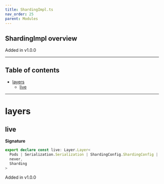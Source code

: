 ```yaml
---
title: ShardingImpl.ts
nav_order: 25
parent: Modules
---
```


## ShardingImpl overview

Added in v1.0.0

---

<h2 class="text-delta">Table of contents</h2>

- [layers](#layers)
  - [live](#live)

---

# layers

## live

**Signature**

```ts
export declare const live: Layer.Layer<
  Pods | Serialization.Serialization | ShardingConfig.ShardingConfig | ShardManagerClient | Storage.Storage,
  never,
  Sharding
>
```

Added in v1.0.0

